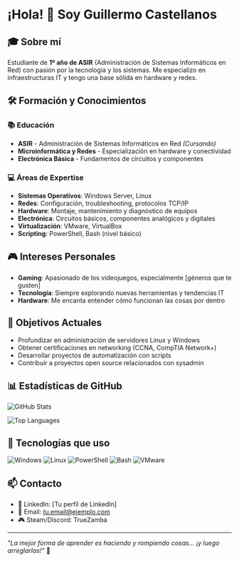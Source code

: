 # ¡Hola! 👋 Soy Guillermo Castellanos

## 🎓 Sobre mí
Estudiante de **1º año de ASIR** (Administración de Sistemas Informáticos en Red) con pasión por la tecnología y los sistemas. Me especializo en infraestructuras IT y tengo una base sólida en hardware y redes.

## 🛠️ Formación y Conocimientos

### 📚 Educación
- **ASIR** - Administración de Sistemas Informáticos en Red *(Cursando)*
- **Microinformática y Redes** - Especialización en hardware y conectividad
- **Electrónica Básica** - Fundamentos de circuitos y componentes

### 💻 Áreas de Expertise
- **Sistemas Operativos**: Windows Server, Linux
- **Redes**: Configuración, troubleshooting, protocolos TCP/IP
- **Hardware**: Montaje, mantenimiento y diagnóstico de equipos
- **Electrónica**: Circuitos básicos, componentes analógicos y digitales
- **Virtualización**: VMware, VirtualBox
- **Scripting**: PowerShell, Bash (nivel básico)

## 🎮 Intereses Personales
- **Gaming**: Apasionado de los videojuegos, especialmente [géneros que te gusten]
- **Tecnología**: Siempre explorando nuevas herramientas y tendencias IT
- **Hardware**: Me encanta entender cómo funcionan las cosas por dentro

## 🚀 Objetivos Actuales
- Profundizar en administración de servidores Linux y Windows
- Obtener certificaciones en networking (CCNA, CompTIA Network+)
- Desarrollar proyectos de automatización con scripts
- Contribuir a proyectos open source relacionados con sysadmin

## 📊 Estadísticas de GitHub
![GitHub Stats](https://github-readme-stats.vercel.app/api?username=TrueZamba&show_icons=true&theme=dark)

![Top Languages](https://github-readme-stats.vercel.app/api/top-langs/?username=TrueZamba&layout=compact&theme=dark)

## 🔧 Tecnologías que uso
![Windows](https://img.shields.io/badge/Windows-0078D6?style=for-the-badge&logo=windows&logoColor=white)
![Linux](https://img.shields.io/badge/Linux-FCC624?style=for-the-badge&logo=linux&logoColor=black)
![PowerShell](https://img.shields.io/badge/PowerShell-5391FE?style=for-the-badge&logo=powershell&logoColor=white)
![Bash](https://img.shields.io/badge/Bash-4EAA25?style=for-the-badge&logo=gnu-bash&logoColor=white)
![VMware](https://img.shields.io/badge/VMware-607078?style=for-the-badge&logo=vmware&logoColor=white)

## 📫 Contacto
- 💼 LinkedIn: [Tu perfil de LinkedIn]
- 📧 Email: tu.email@ejemplo.com
- 🎮 Steam/Discord: TrueZamba

---
*"La mejor forma de aprender es haciendo y rompiendo cosas... ¡y luego arreglarlas!"* 🔧

<!---
Para usar este README:
1. Crea un repositorio con tu nombre de usuario: TrueZamba
2. Copia este contenido en un archivo README.md
3. Personaliza los datos de contacto (LinkedIn, email)
4. ¡Disfruta de tu nuevo perfil!
--->
